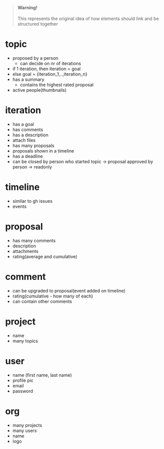 <!-- theme: warning -->
> #### Warning!
> This represents the original idea of how elements should link and be structured together

# topic
- proposed by a person
    - can decide on nr of iterations
- if 1 iteration, then iteration = goal
- else goal = {iteration_1,..,iteration_n}
- has a summary 
    - contains the highest rated proposal
- active people(thumbnails)

# iteration
- has a goal
- has comments
- has a description
- attach files
- has many proposals
- proposals shown in a timeline
- has a deadline
- can be closed by person who started topic -> proposal approved by person -> readonly
 
# timeline
- similar to gh issues
- events
 
# proposal
- has many comments
- description
- attachments
- rating(average and cumulative)

# comment
- can be upgraded to proposal(event added on timeline)
- rating(cumulative - how many of each)
- can contain other comments

# project
- name
- many topics

# user
- name (first name, last name)
- profile pic
- email
- password

# org
- many projects
- many users
- name
- logo